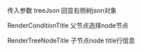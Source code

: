 传入参数
treeJson
回显右侧树json对象

RenderConditionTitle
父节点选择node节点

RenderTreeNodeTitle
子节点node title行信息




